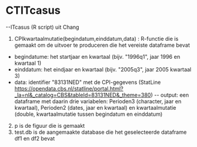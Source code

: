 # CTITcasus
--ITcasus (R script) uit Chang
1. CPIkwartaalmutatie(begindatum,einddatum,data) : R-functie die is gemaakt om de uitvoer te produceren die het vereiste dataframe bevat
- begindatume: het startjaar en kwartaal (bijv. "1996q1", jaar 1996 en kwartaal 1)
- einddatum: het eindjaar en kwartaal (bijv. "2005q3", jaar 2005 kwartaal 3)
- data: identifier "83131NED" met de CPI-gegevens (StatLine https://opendata.cbs.nl/statline/portal.html?_la=nl&_catalog=CBS&tableId=83131NED&_theme=380)
-- output: een dataframe met daarin drie variabelen: Perioden3 (character, jaar en kwartaal), Perioden2 (dates, jaar en kwartaal) en kwartaalmutatie (double, kwartaalmutatie tussen begindatum en einddatum) 
2. p is de figuur die is gemaakt
3. test.db is de aangemaakte database die het geselecteerde dataframe df1 en df2 bevat
